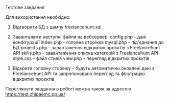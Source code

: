 Тестове завдання

Для використання необхідно: 

1. Відтворити БД з дампу freelancehunt.sql

2. Завантажити наступні файли на вебсервер:
config.php - дані конфігурації
index.php - головна сторінка
mysql.php - під'єднання до БД
projects.php - завантаження відкритих проєктів з Freelancehunt API
skills.php - завантаження списка категорій з Freelancehunt API
style.css - файл стилів
view.php - перегляд відкритих проєктів

3. Відкрити головну сторінку - будуть автоматично оновлені дані з Freelancehunt API та запропоновано перегляд та фільтрацію відкритих проєктів

Переглянути завдання в роботі можна також за адресою https://test.chipaemc.pp.ua/


